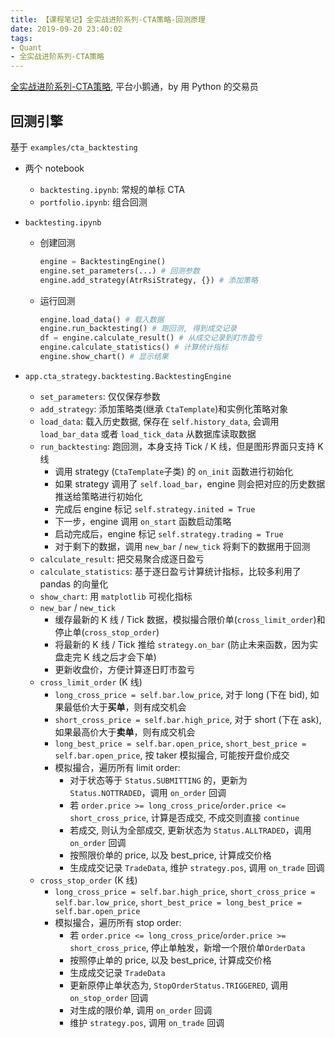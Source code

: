 ```yaml
---
title: 【课程笔记】全实战进阶系列-CTA策略-回测原理
date: 2019-09-20 23:40:02
tags:
- Quant
- 全实战进阶系列-CTA策略
---
```


[全实战进阶系列-CTA策略](https://appszu5scwd6134.h5.xiaoeknow.com/), 平台小鹅通，by 用 Python 的交易员

<!-- More -->

## 回测引擎
基于 `examples/cta_backtesting`

- 两个 notebook
  - `backtesting.ipynb`: 常规的单标 CTA
  - `portfolio.ipynb`: 组合回测

- `backtesting.ipynb`
  - 创建回测
    ``` python
    engine = BacktestingEngine()
    engine.set_parameters(...) # 回测参数
    engine.add_strategy(AtrRsiStrategy, {}) # 添加策略
    ```
  - 运行回测
    ``` python
    engine.load_data() # 载入数据
    engine.run_backtesting() # 跑回测, 得到成交记录
    df = engine.calculate_result() # 从成交记录到盯市盈亏
    engine.calculate_statistics() # 计算统计指标
    engine.show_chart() # 显示结果
    ```

- `app.cta_strategy.backtesting.BacktestingEngine`
  - `set_parameters`: 仅仅保存参数
  - `add_strategy`: 添加策略类(继承 `CtaTemplate`)和实例化策略对象
  - `load_data`: 载入历史数据, 保存在 `self.history_data`, 会调用 `load_bar_data` 或者 `load_tick_data` 从数据库读取数据
  - `run_backtesting`: 跑回测，本身支持 Tick / K 线，但是图形界面只支持 K 线
    - 调用 strategy (`CtaTemplate`子类) 的 `on_init` 函数进行初始化
    - 如果 strategy 调用了 `self.load_bar`，engine 则会把对应的历史数据推送给策略进行初始化
    - 完成后 engine 标记 `self.strategy.inited = True`
    - 下一步，engine 调用 `on_start` 函数启动策略
    - 启动完成后，engine 标记 `self.strategy.trading = True`
    - 对于剩下的数据，调用 `new_bar` / `new_tick` 将剩下的数据用于回测
  - `calculate_result`: 把交易聚合成逐日盈亏
  - `calculate_statistics`: 基于逐日盈亏计算统计指标，比较多利用了 pandas 的向量化
  - `show_chart`: 用 `matplotlib` 可视化指标
  - `new_bar` / `new_tick`
    - 缓存最新的 K 线 / Tick 数据，模拟撮合限价单(`cross_limit_order`)和停止单(`cross_stop_order`)
    - 将最新的 K 线 / Tick 推给 `strategy.on_bar` (防止未来函数，因为实盘走完 K 线之后才会下单)
    - 更新收盘价，方便计算逐日盯市盈亏
  - `cross_limit_order` (K 线)
    - `long_cross_price = self.bar.low_price`, 对于 long (下在 bid), 如果最低价大于**买单**，则有成交机会
    - `short_cross_price = self.bar.high_price`, 对于 short (下在 ask), 如果最高价大于**卖单**，则有成交机会
    - `long_best_price = self.bar.open_price`, `short_best_price = self.bar.open_price`, 按 taker 模拟撮合, 可能按开盘价成交
    - 模拟撮合，遍历所有 limit order:
      - 对于状态等于 `Status.SUBMITTING` 的，更新为 `Status.NOTTRADED`，调用 `on_order` 回调
      - 若 `order.price >= long_cross_price`/`order.price <= short_cross_price`, 计算是否成交, 不成交则直接 `continue`
      - 若成交, 则认为全部成交, 更新状态为 `Status.ALLTRADED`，调用 `on_order` 回调
      - 按照限价单的 price, 以及 best_price, 计算成交价格
      - 生成成交记录 `TradeData`, 维护 `strategy.pos`, 调用 `on_trade` 回调
  - `cross_stop_order` (K 线)
    - `long_cross_price = self.bar.high_price`, `short_cross_price = self.bar.low_price`, `short_best_price = long_best_price = self.bar.open_price`
    - 模拟撮合，遍历所有 stop order:
      - 若 `order.price <= long_cross_price`/`order.price >= short_cross_price`, 停止单触发，新增一个限价单`OrderData`
      - 按照停止单的 price, 以及 best_price, 计算成交价格
      - 生成成交记录 `TradeData`
      - 更新原停止单状态为, `StopOrderStatus.TRIGGERED`, 调用 `on_stop_order` 回调
      - 对生成的限价单, 调用 `on_order` 回调
      - 维护 `strategy.pos`, 调用 `on_trade` 回调